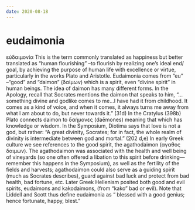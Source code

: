 ```yaml
---
date: 2020-08-18
---
```


# eudaimonia

εὐδαιμονία This is the term commonly translated as happiness but better translated as “human flourishing” –to flourish by realizing one’s ideal end/ goal, by achieving the purpose of human life with excellence or virtue, particularly in the works Plato and Aristotle.
Eudaimonia comes from “eu” –“good” and “daimon” (δαίμων) which is a spirit, even “divine spirit” in human beings.
The idea of daimon has many different forms.
In the Apology, recall that Socrates mentions the daimon that speaks to him, “…something divine and godlike comes to me…I have had it from childhood.
It comes as a kind of voice, and when it comes, it always turns me away from what I am about to do, but never towards it.” (31d) In the Cratylus (398b) Plato connects daimon to δαήμονες (daēmones) meaning that which has knowledge or wisdom.
In the Symposium, Diotima says that love is not a god, but rather: “A great divinity, Socrates; for in fact, the whole realm of divinity is intermediate between god and mortal.” (202 d,e)
In early Greek culture we see references to the good spirit, the agathodaimon (αγαθος δαιμων).
The agathodaimon was associated with the health and well being of vineyards (so one often offered a libation to this spirit before drinking—remember this happens in the Symposium), as well as the fertility of the fields and harvests; agathodaimon could also serve as a guiding spirit (much as Socrates describes), guard against bad luck and protect from bad health, bad fortune, etc.
Later Greek Hellenism posited both good and evil spirits, eudaimons and kakodaimons, (from “kako” bad or evil).
Note that Liddell and Scott thus define eudaimonia as “ blessed with a good genius; hence fortunate, happy, blest.”
